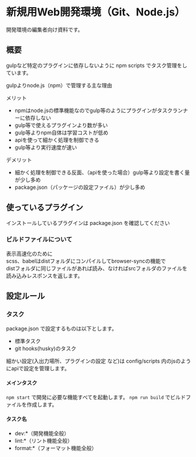 # 新規用Web開発環境（Git、Node.js）

開発環境の編集者向け資料です。

## 概要

gulpなど特定のプラグインに依存しないように npm scripts でタスク管理をしています。  

gulpよりnode.js（npm）で管理する主な理由

メリット

* npmはnode.jsの標準機能なのでgulp等のようにプラグインがタスクランナーに依存しない
* gulp等で使えるプラグインより数が多い
* gulp等よりnpm自体は学習コストが低め
* apiを使って細かく処理を制御できる
* gulp等より実行速度が速い

デメリット

* 細かく処理を制御できる反面、（apiを使った場合）gulp等より設定を書く量が少し多め
* package.json（パッケージの設定ファイル）が少し多め

## 使っているプラグイン

インストールしているプラグインは package.json を確認してください

### ビルドファイルについて

表示高速化のために  
scss、babelはdistフォルダにコンパイルしてbrowser-syncの機能で  
distフォルダに同じファイルがあれば読み、なければsrcフォルダのファイルを読み込みレスポンスを返します。

## 設定ルール

### タスク

package.json で設定するものは以下とします。

* 標準タスク
* git hooks(husky)のタスク

細かい設定(入出力場所、プラグインの設定 など)は config/scripts 内のjsのようにapiで設定を管理します。

#### メインタスク

`npm start` で開発に必要な機能すべてを起動します。
`npm run build` でビルドファイルを作成します。

#### タスク名

* dev:*（開発機能全般）
* lint:*（リント機能全般）
* format:*（フォーマット機能全般）
